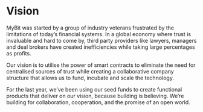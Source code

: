 # Vision

  
MyBit was started by a group of industry veterans frustrated by the limitations of today’s financial systems. In a global economy where trust is invaluable and hard to come by, third party providers like lawyers, managers and deal brokers have created inefficiencies while taking large percentages as profits.  
  


Our vision is to utilise the power of smart contracts to eliminate the need for centralised sources of trust while creating a collaborative company structure that allows us to fund, incubate and scale the technology.  


For the last year, we’ve been using our seed funds to create functional products that deliver on our vision, because building is believing. We’re building for collaboration, cooperation, and the promise of an open world.  


